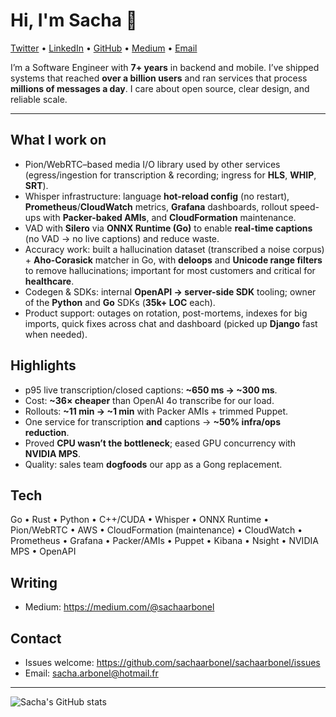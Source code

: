 # Hi, I'm Sacha 👋

[Twitter](https://twitter.com/sachaarbonel) • [LinkedIn](https://www.linkedin.com/in/sacha-arbonel/) • [GitHub](https://github.com/sachaarbonel) • [Medium](https://medium.com/@sachaarbonel) • [Email](mailto:sacha.arbonel@hotmail.fr)

I’m a Software Engineer with **7+ years** in backend and mobile. I’ve shipped systems that reached **over a billion users** and ran services that process **millions of messages a day**. I care about open source, clear design, and reliable scale.

---

## What I work on
- Pion/WebRTC–based media I/O library used by other services (egress/ingestion for transcription & recording; ingress for **HLS**, **WHIP**, **SRT**).
- Whisper infrastructure: language **hot-reload config** (no restart), **Prometheus**/**CloudWatch** metrics, **Grafana** dashboards, rollout speed-ups with **Packer-baked AMIs**, and **CloudFormation** maintenance.
- VAD with **Silero** via **ONNX Runtime (Go)** to enable **real-time captions** (no VAD → no live captions) and reduce waste.
- Accuracy work: built a hallucination dataset (transcribed a noise corpus) + **Aho-Corasick** matcher in Go, with **deloops** and **Unicode range filters** to remove hallucinations; important for most customers and critical for **healthcare**.
- Codegen & SDKs: internal **OpenAPI → server-side SDK** tooling; owner of the **Python** and **Go** SDKs (**35k+ LOC** each).
- Product support: outages on rotation, post-mortems, indexes for big imports, quick fixes across chat and dashboard (picked up **Django** fast when needed).

## Highlights
- p95 live transcription/closed captions: **~650 ms → ~300 ms**.  
- Cost: **~36× cheaper** than OpenAI 4o transcribe for our load.  
- Rollouts: **~11 min → ~1 min** with Packer AMIs + trimmed Puppet.  
- One service for transcription **and** captions → **~50% infra/ops reduction**.  
- Proved **CPU wasn’t the bottleneck**; eased GPU concurrency with **NVIDIA MPS**.  
- Quality: sales team **dogfoods** our app as a Gong replacement.  

## Tech
Go • Rust • Python • C++/CUDA • Whisper • ONNX Runtime • Pion/WebRTC • AWS • CloudFormation (maintenance) • CloudWatch • Prometheus • Grafana • Packer/AMIs • Puppet • Kibana • Nsight • NVIDIA MPS • OpenAPI

## Writing
- Medium: https://medium.com/@sachaarbonel

## Contact
- Issues welcome: https://github.com/sachaarbonel/sachaarbonel/issues
- Email: sacha.arbonel@hotmail.fr

---

![Sacha's GitHub stats](https://github-readme-stats.vercel.app/api?username=sachaarbonel&show_icons=true&bg_color=30,e96443,904e95&title_color=fff&text_color=fff)
